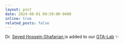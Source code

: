 ```yaml
---
layout: post
date: 2024-08-01 09:59:00-0400
inline: true
related_posts: false
---
```


Dr. <a href="https://qiet.ac.ir/fa/news/422/%D8%A7%D9%86%D8%AA%D8%B4%D8%A7%D8%B1-%D9%85%D9%82%D8%A7%D9%84%D9%87-%D8%B9%D8%B6%D9%88-%D9%87%DB%8C%D8%A6%D8%AA-%D8%B9%D9%84%D9%85%DB%8C-%DA%AF%D8%B1%D9%88%D9%87-%D9%85%D9%87%D9%86%D8%AF%D8%B3%DB%8C-%DA%A9%D8%A7%D9%85%D9%BE%DB%8C%D9%88%D8%AA%D8%B1"> Seyed Hossein Ghafarian </a> is added to our <a href="https://join.slack.com/t/fum-cs/shared_invite/zt-1zntzuw2t-JOWbsyQdGASNz~40AhWy_Q">GTA-Lab</a> :sparkles: 